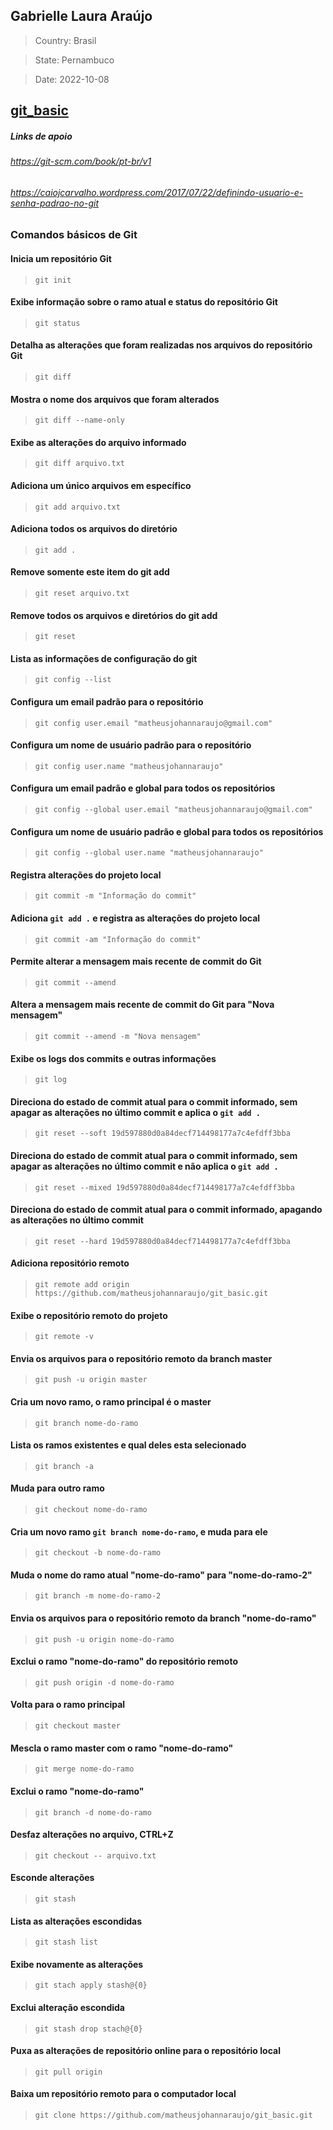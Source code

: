 ## Gabrielle Laura Araújo

> Country: Brasil

> State: Pernambuco

> Date: 2022-10-08

## <a href="https://github.com/gabriellelauraaraujo/git_basic.git">git_basic</a>

##### Links de apoio
###### https://git-scm.com/book/pt-br/v1
###### https://caiojcarvalho.wordpress.com/2017/07/22/definindo-usuario-e-senha-padrao-no-git

### Comandos básicos de Git

#### Inicia um repositório Git
> ```git init```

#### Exibe informação sobre o ramo atual e status do repositório Git
> ```git status```
	
#### Detalha as alterações que foram realizadas nos arquivos do repositório Git
> ```git diff```
	
#### Mostra o nome dos arquivos que foram alterados
> ```git diff --name-only```

#### Exibe as alterações do arquivo informado
> ```git diff arquivo.txt```	

#### Adiciona um único arquivos em específico
> ```git add arquivo.txt```

#### Adiciona todos os arquivos do diretório
> ```git add .```

#### Remove somente este item do git add
> ```git reset arquivo.txt```

#### Remove todos os arquivos e diretórios do git add
> ```git reset```

#### Lista as informações de configuração do git
> ```git config --list```
	
#### Configura um email padrão para o repositório
> ```git config user.email "matheusjohannaraujo@gmail.com"```

#### Configura um nome de usuário padrão para o repositório
> ```git config user.name "matheusjohannaraujo"```

#### Configura um email padrão e global para todos os repositórios
> ```git config --global user.email "matheusjohannaraujo@gmail.com"```

#### Configura um nome de usuário padrão e global para todos os repositórios
> ```git config --global user.name "matheusjohannaraujo"```

#### Registra alterações do projeto local
> ```git commit -m "Informação do commit"```

#### Adiciona `git add .` e registra as alterações do projeto local
> ```git commit -am "Informação do commit"```

#### Permite alterar a mensagem mais recente de commit do Git
> ```git commit --amend```

#### Altera a mensagem mais recente de commit do Git para "Nova mensagem"
> ```git commit --amend -m "Nova mensagem"```

#### Exibe os logs dos commits e outras informações
> ```git log```

#### Direciona do estado de commit atual para o commit informado, sem apagar as alterações no último commit e aplica o `git add .`

> ```git reset --soft 19d597880d0a84decf714498177a7c4efdff3bba```

#### Direciona do estado de commit atual para o commit informado, sem apagar as alterações no último commit e não aplica o `git add .`

> ```git reset --mixed 19d597880d0a84decf714498177a7c4efdff3bba```

#### Direciona do estado de commit atual para o commit informado, apagando as alterações no último commit

> ```git reset --hard 19d597880d0a84decf714498177a7c4efdff3bba```

#### Adiciona repositório remoto
> ```git remote add origin https://github.com/matheusjohannaraujo/git_basic.git```

#### Exibe o repositório remoto do projeto
> ```git remote -v```
	
#### Envia os arquivos para o repositório remoto da branch master
> ```git push -u origin master```
	
#### Cria um novo ramo, o ramo principal é o master
> ```git branch nome-do-ramo```

#### Lista os ramos existentes e qual deles esta selecionado
> ```git branch -a```

#### Muda para outro ramo
> ```git checkout nome-do-ramo```

#### Cria um novo ramo `git branch nome-do-ramo`, e muda para ele
> ```git checkout -b nome-do-ramo```

#### Muda o nome do ramo atual "nome-do-ramo" para "nome-do-ramo-2"
> ```git branch -m nome-do-ramo-2```

#### Envia os arquivos para o repositório remoto da branch "nome-do-ramo"
> ```git push -u origin nome-do-ramo```

#### Exclui o ramo "nome-do-ramo" do repositório remoto
> ```git push origin -d nome-do-ramo```

#### Volta para o ramo principal
> ```git checkout master```
	
#### Mescla o ramo master com o ramo "nome-do-ramo"
> ```git merge nome-do-ramo```
	
#### Exclui o ramo "nome-do-ramo"
> ```git branch -d nome-do-ramo```
	
#### Desfaz alterações no arquivo, CTRL+Z
> ```git checkout -- arquivo.txt```
	
#### Esconde alterações
> ```git stash```
	
#### Lista as alterações escondidas
> ```git stash list```
	
#### Exibe novamente as alterações
> ```git stach apply stash@{0}```
	
#### Exclui alteração escondida
> ```git stash drop stach@{0}```
	
#### Puxa as alterações de repositório online para o repositório local
> ```git pull origin```
	
#### Baixa um repositório remoto para o computador local
> ```git clone https://github.com/matheusjohannaraujo/git_basic.git```
